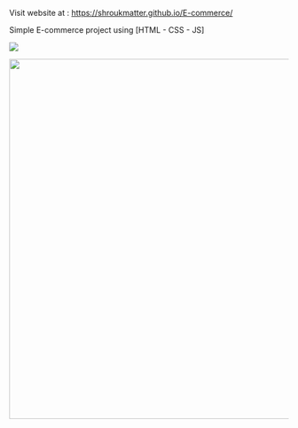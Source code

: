 Visit website at : https://shroukmatter.github.io/E-commerce/

Simple E-commerce project using [HTML - CSS - JS]

![](imgs/fullImg.png) 

<img align="left" width="650"
src="[https://github.com/ShroukMatter/E-commerce/blob/main/imgs/fullImg.png]">
